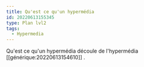 ```yaml
---
title: Qu'est ce qu'un hypermédia
id: 20220613155345
type: Plan lvl2
tags:
  - Hypermedia
---
```


Qu'est ce qu'un hypermédia découle de l'hypermédia [[générique:20220613154610]] .
